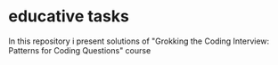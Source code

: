 # educative tasks
In this repository i present solutions of "Grokking the Coding Interview: Patterns for Coding Questions" course
